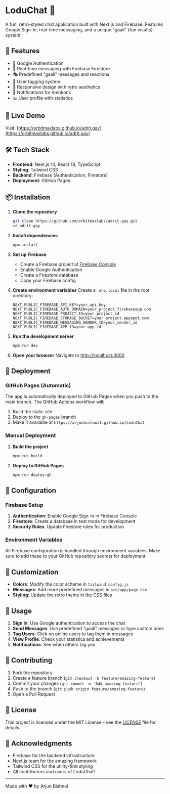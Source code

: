 # LoduChat 🚀

A fun, retro-styled chat application built with Next.js and Firebase. Features Google Sign-In, real-time messaging, and a unique "gaali" (fun insults) system!

<!-- DEPLOYMENT TRIGGER -->

## 🌟 Features

- 🔐 Google Authentication
- 💬 Real-time messaging with Firebase Firestore
- 🎭 Predefined "gaali" messages and reactions
- 👥 User tagging system
- 📱 Responsive design with retro aesthetics
- 🔔 Notifications for mentions
- 📊 User profile with statistics

## 🚀 Live Demo

Visit: [https://orbitmaxlabs.github.io/adrit.gay](https://orbitmaxlabs.github.io/adrit.gay)

## 🛠️ Tech Stack

- **Frontend**: Next.js 14, React 18, TypeScript
- **Styling**: Tailwind CSS
- **Backend**: Firebase (Authentication, Firestore)
- **Deployment**: GitHub Pages

## 📦 Installation

1. **Clone the repository**
   ```bash
   git clone https://github.com/orbitmaxlabs/adrit.gay.git
   cd adrit.gay
   ```

2. **Install dependencies**
   ```bash
   npm install
   ```

3. **Set up Firebase**
   - Create a Firebase project at [Firebase Console](https://console.firebase.google.com/)
   - Enable Google Authentication
   - Create a Firestore database
   - Copy your Firebase config

4. **Create environment variables**
   Create a `.env.local` file in the root directory:
   ```env
   NEXT_PUBLIC_FIREBASE_API_KEY=your_api_key
   NEXT_PUBLIC_FIREBASE_AUTH_DOMAIN=your_project.firebaseapp.com
   NEXT_PUBLIC_FIREBASE_PROJECT_ID=your_project_id
   NEXT_PUBLIC_FIREBASE_STORAGE_BUCKET=your_project.appspot.com
   NEXT_PUBLIC_FIREBASE_MESSAGING_SENDER_ID=your_sender_id
   NEXT_PUBLIC_FIREBASE_APP_ID=your_app_id
   ```

5. **Run the development server**
   ```bash
   npm run dev
   ```

6. **Open your browser**
   Navigate to [http://localhost:3000](http://localhost:3000)

## 🚀 Deployment

### GitHub Pages (Automatic)

The app is automatically deployed to GitHub Pages when you push to the main branch. The GitHub Actions workflow will:

1. Build the static site
2. Deploy to the `gh-pages` branch
3. Make it available at `https://arjunbishnoi1.github.io/LoduChat`

### Manual Deployment

1. **Build the project**
   ```bash
   npm run build
   ```

2. **Deploy to GitHub Pages**
   ```bash
   npm run deploy:gh
   ```

## 🔧 Configuration

### Firebase Setup

1. **Authentication**: Enable Google Sign-In in Firebase Console
2. **Firestore**: Create a database in test mode for development
3. **Security Rules**: Update Firestore rules for production

### Environment Variables

All Firebase configuration is handled through environment variables. Make sure to add these to your GitHub repository secrets for deployment.

## 🎨 Customization

- **Colors**: Modify the color scheme in `tailwind.config.js`
- **Messages**: Add more predefined messages in `src/app/page.tsx`
- **Styling**: Update the retro theme in the CSS files

## 📱 Usage

1. **Sign In**: Use Google authentication to access the chat
2. **Send Messages**: Use predefined "gaali" messages or type custom ones
3. **Tag Users**: Click on online users to tag them in messages
4. **View Profile**: Check your statistics and achievements
5. **Notifications**: See when others tag you

## 🤝 Contributing

1. Fork the repository
2. Create a feature branch (`git checkout -b feature/amazing-feature`)
3. Commit your changes (`git commit -m 'Add amazing feature'`)
4. Push to the branch (`git push origin feature/amazing-feature`)
5. Open a Pull Request

## 📄 License

This project is licensed under the MIT License - see the [LICENSE](LICENSE) file for details.

## 🙏 Acknowledgments

- Firebase for the backend infrastructure
- Next.js team for the amazing framework
- Tailwind CSS for the utility-first styling
- All contributors and users of LoduChat!

---

Made with ❤️ by Arjun Bishnoi 